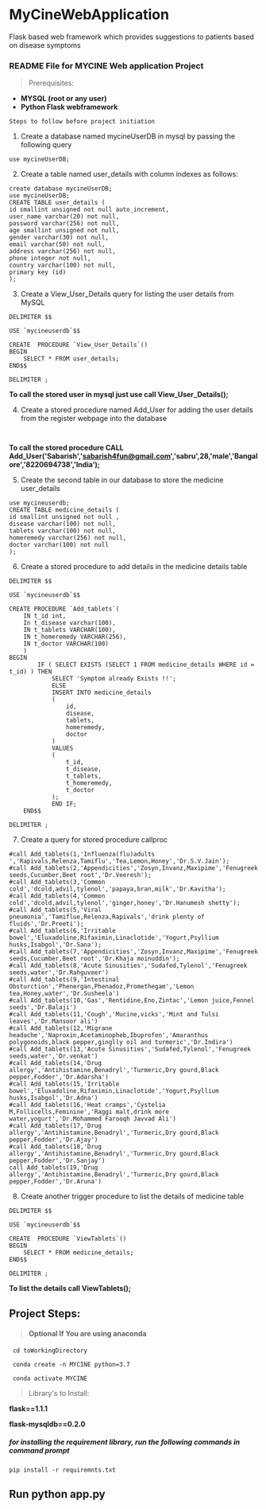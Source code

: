 # MyCineWebApplication
Flask based web framework which provides suggestions to patients based on disease symptoms

### README File for MYCINE Web application Project

> Prerequisites:

+ __MYSQL (root or any user)__
+ __Python Flask webframework__

`Steps to follow before project initiation`

1. Create a database named mycineUserDB in mysql by passing the following query

```MySQL
use mycineUserDB;
```

2. Create a table named user_details with column indexes as follows:

```MySQL
create database mycineUserDB;
use mycineUserDB;
CREATE TABLE user_details (
id smallint unsigned not null auto_increment,
user_name varchar(20) not null,
password varchar(256) not null,
age smallint unsigned not null,
gender varchar(30) not null,
email varchar(50) not null,
address varchar(256) not null,
phone integer not null,
country varchar(100) not null,
primary key (id)
);
```

3. Create a View_User_Details query for listing the user details from MySQL

```MySQL
DELIMITER $$

USE `mycineuserdb`$$

CREATE  PROCEDURE `View_User_Details`()
BEGIN
	SELECT * FROM user_details;
END$$

DELIMITER ;
```
__To call the stored user in mysql just use call View_User_Details();__

4. Create a stored procedure named Add_User for adding the user details from the register webpage into the database

```MySQL


```
__To call the stored procedure CALL Add_User('Sabarish','sabarish4fun@gmail.com','sabru',28,'male','Bangalore','8220694738','India');__

5. Create the second table in our database to store the medicine user_details

```MySQL
use mycineuserdb;
CREATE TABLE medicine_details (
id smallint unsigned not null ,
disease varchar(100) not null,
tablets varchar(100) not null,
homeremedy varchar(256) not null,
doctor varchar(100) not null
);
```

6. Create a stored procedure to add details in the medicine details table

```MySQL
DELIMITER $$

USE `mycineuserdb`$$

CREATE PROCEDURE `Add_tablets`(
	IN t_id int,
    In t_disease varchar(100),
	IN t_tablets VARCHAR(100),
	IN t_homeremedy VARCHAR(256),
	IN t_doctor VARCHAR(100)
    )
BEGIN
		IF ( SELECT EXISTS (SELECT 1 FROM medicine_details WHERE id = t_id) ) THEN     
			SELECT 'Symptom already Exists !!';		     
		    ELSE		     
			INSERT INTO medicine_details
			(
			    id,
			    disease,
                tablets,
                homeremedy,
                doctor
			)
			VALUES
			(
			    t_id,
			    t_disease,
			    t_tablets,
                t_homeremedy,
                t_doctor
			);
		    END IF;
	END$$

DELIMITER ;
```

7. Create a query for stored procedure callproc

```MySQL
#call Add_tablets(1,'Influenza(flu)adults ','Rapivals,Relenza,Tamiflu','Tea,Lemon,Honey','Dr.S.V.Jain');
#call Add_tablets(2,'Appendicities','Zosyn,Invanz,Maxipime','Fenugreek seeds,Cucumber,Beet root','Dr.Veeresh');
#call Add_tablets(3,'Common cold','dcold,advil,tylenol','papaya,bran,milk','Dr.Kavitha');
#call Add_tablets(4,'Common cold','dcold,advil,tylenol','ginger,honey','Dr.Hanumesh shetty');
#call Add_tablets(5,'Viral pneumonia','Tamiflue,Relenza,Rapivals','drink plenty of fluids','Dr.Preeti');
#call Add_tablets(6,'Irritable bowel','Eluxadoline,Rifaximin,Linaclotide','Yogurt,Psyllium husks,Isabgol','Dr.Sana');
#call Add_tablets(7,'Appendicities','Zosyn,Invanz,Maxipime','Fenugreek seeds,Cucumber,Beet root','Dr.Khaja moinuddin');
#call Add_tablets(8,'Acute Sinusities','Sudafed,Tylenol','Fenugreek seeds,water','Dr.Rahguveer')
#call Add_tablets(9,'Intestinal Obsturction','Phenergan,Phenadoz,Promethegam','Lemon tea,Honey,water','Dr.Susheela')
#call Add_tablets(10,'Gas','Rentidine,Eno,Zintac','Lemon juice,Fennel seeds','Dr.Balaji')
#call Add_tablets(11,'Cough','Mucine,vicks','Mint and Tulsi leaves','Dr.Mansoor ali')
#call Add_tablets(12,'Migrane headache','Naproxin,Acetaminopheb,Ibuprofen','Amaranthus polygonoids,black pepper,ginglly oil and turmeric','Dr.Indira')
#call Add_tablets(13,'Acute Sinusities','Sudafed,Tylenol','Fenugreek seeds,water','Dr.venkat')
#call Add_tablets(14,'Drug allergy','Antihistamine,Benadryl','Turmeric,Dry gourd,Black pepper,Fodder','Dr.Adarsha')
#call Add_tablets(15,'Irritable bowel','Eluxadoline,Rifaximin,Linaclotide','Yogurt,Psyllium husks,Isabgol','Dr.Adna')
#call Add_tablets(16,'Heat cramps','Cystelia M,Follicells,Feminine','Raggi malt,drink more water,yogurt','Dr.Mohammed Farooqh Javvad Ali')
#call Add_tablets(17,'Drug allergy','Antihistamine,Benadryl','Turmeric,Dry gourd,Black pepper,Fodder','Dr.Ajay')
#call Add_tablets(18,'Drug allergy','Antihistamine,Benadryl','Turmeric,Dry gourd,Black pepper,Fodder','Dr.Sanjay')
call Add_tablets(19,'Drug allergy','Antihistamine,Benadryl','Turmeric,Dry gourd,Black pepper,Fodder','Dr.Aruna')
```

8. Create another trigger procedure to list the details of medicine table

```MySQL
DELIMITER $$

USE `mycineuserdb`$$

CREATE  PROCEDURE `ViewTablets`()
BEGIN
	SELECT * FROM medicine_details;
END$$

DELIMITER ;
```
__To list the details call ViewTablets();__


## Project Steps:

> #### Optional If You are using anaconda

` cd toWorkingDirectory`

` conda create -n MYCINE python=3.7`

` conda activate MYCINE`

> Library's to Install:

__flask==1.1.1__

__flask-mysqldb==0.2.0__

##### for installing the requirement library, run the following commands in command prompt

`pip install -r requiremnts.txt`

## Run python app.py
